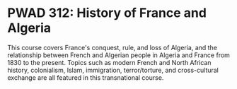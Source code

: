 # PWAD 312: History of France and Algeria

This course covers France's conquest, rule, and loss of Algeria, and the relationship between French and Algerian people in Algeria and France from 1830 to the present. Topics such as modern French and North African history, colonialism, Islam, immigration, terror/torture, and cross-cultural exchange are all featured in this transnational course.